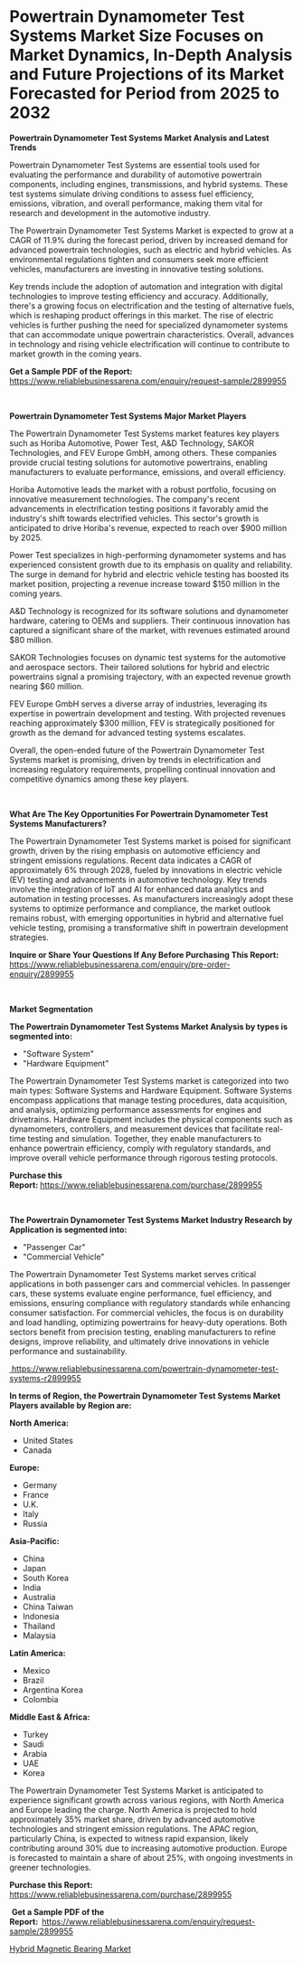<p><h1>Powertrain Dynamometer Test Systems Market Size Focuses on Market Dynamics, In-Depth Analysis and Future Projections of its Market Forecasted for Period from 2025 to 2032</h1></p><p><strong>Powertrain Dynamometer Test Systems Market Analysis and Latest Trends</strong></p>
<p><p>Powertrain Dynamometer Test Systems are essential tools used for evaluating the performance and durability of automotive powertrain components, including engines, transmissions, and hybrid systems. These test systems simulate driving conditions to assess fuel efficiency, emissions, vibration, and overall performance, making them vital for research and development in the automotive industry.</p><p>The Powertrain Dynamometer Test Systems Market is expected to grow at a CAGR of 11.9% during the forecast period, driven by increased demand for advanced powertrain technologies, such as electric and hybrid vehicles. As environmental regulations tighten and consumers seek more efficient vehicles, manufacturers are investing in innovative testing solutions. </p><p>Key trends include the adoption of automation and integration with digital technologies to improve testing efficiency and accuracy. Additionally, there's a growing focus on electrification and the testing of alternative fuels, which is reshaping product offerings in this market. The rise of electric vehicles is further pushing the need for specialized dynamometer systems that can accommodate unique powertrain characteristics. Overall, advances in technology and rising vehicle electrification will continue to contribute to market growth in the coming years.</p></p>
<p><strong>Get a Sample PDF of the Report:&nbsp;</strong> <a href="https://www.reliablebusinessarena.com/enquiry/request-sample/2899955?utm_campaign=2483&utm_medium=2&utm_source=Github&utm_content=ia&utm_term=16032025&utm_id=powertrain-dynamometer-test-systems">https://www.reliablebusinessarena.com/enquiry/request-sample/2899955</a></p>
<p>&nbsp;</p>
<p><strong>Powertrain Dynamometer Test Systems Major Market Players</strong></p>
<p><p>The Powertrain Dynamometer Test Systems market features key players such as Horiba Automotive, Power Test, A&D Technology, SAKOR Technologies, and FEV Europe GmbH, among others. These companies provide crucial testing solutions for automotive powertrains, enabling manufacturers to evaluate performance, emissions, and overall efficiency.</p><p>Horiba Automotive leads the market with a robust portfolio, focusing on innovative measurement technologies. The company's recent advancements in electrification testing positions it favorably amid the industry's shift towards electrified vehicles. This sector's growth is anticipated to drive Horiba's revenue, expected to reach over $900 million by 2025.</p><p>Power Test specializes in high-performing dynamometer systems and has experienced consistent growth due to its emphasis on quality and reliability. The surge in demand for hybrid and electric vehicle testing has boosted its market position, projecting a revenue increase toward $150 million in the coming years.</p><p>A&D Technology is recognized for its software solutions and dynamometer hardware, catering to OEMs and suppliers. Their continuous innovation has captured a significant share of the market, with revenues estimated around $80 million.</p><p>SAKOR Technologies focuses on dynamic test systems for the automotive and aerospace sectors. Their tailored solutions for hybrid and electric powertrains signal a promising trajectory, with an expected revenue growth nearing $60 million.</p><p>FEV Europe GmbH serves a diverse array of industries, leveraging its expertise in powertrain development and testing. With projected revenues reaching approximately $300 million, FEV is strategically positioned for growth as the demand for advanced testing systems escalates.</p><p>Overall, the open-ended future of the Powertrain Dynamometer Test Systems market is promising, driven by trends in electrification and increasing regulatory requirements, propelling continual innovation and competitive dynamics among these key players.</p></p>
<p>&nbsp;</p>
<p><strong>What Are The Key Opportunities For Powertrain Dynamometer Test Systems Manufacturers?</strong></p>
<p><p>The Powertrain Dynamometer Test Systems market is poised for significant growth, driven by the rising emphasis on automotive efficiency and stringent emissions regulations. Recent data indicates a CAGR of approximately 6% through 2028, fueled by innovations in electric vehicle (EV) testing and advancements in automotive technology. Key trends involve the integration of IoT and AI for enhanced data analytics and automation in testing processes. As manufacturers increasingly adopt these systems to optimize performance and compliance, the market outlook remains robust, with emerging opportunities in hybrid and alternative fuel vehicle testing, promising a transformative shift in powertrain development strategies.</p></p>
<p><strong>Inquire or Share Your Questions If Any Before Purchasing This Report:</strong> <a href="https://www.reliablebusinessarena.com/enquiry/pre-order-enquiry/2899955?utm_campaign=2483&utm_medium=2&utm_source=Github&utm_content=ia&utm_term=16032025&utm_id=powertrain-dynamometer-test-systems">https://www.reliablebusinessarena.com/enquiry/pre-order-enquiry/2899955</a></p>
<p>&nbsp;</p>
<p><strong>Market Segmentation</strong></p>
<p><strong>The Powertrain Dynamometer Test Systems Market Analysis by types is segmented into:</strong></p>
<p><ul><li>"Software System"</li><li>"Hardware Equipment"</li></ul></p>
<p><p>The Powertrain Dynamometer Test Systems market is categorized into two main types: Software Systems and Hardware Equipment. Software Systems encompass applications that manage testing procedures, data acquisition, and analysis, optimizing performance assessments for engines and drivetrains. Hardware Equipment includes the physical components such as dynamometers, controllers, and measurement devices that facilitate real-time testing and simulation. Together, they enable manufacturers to enhance powertrain efficiency, comply with regulatory standards, and improve overall vehicle performance through rigorous testing protocols.</p></p>
<p><strong>Purchase this Report:&nbsp;</strong><a href="https://www.reliablebusinessarena.com/purchase/2899955?utm_campaign=2483&utm_medium=2&utm_source=Github&utm_content=ia&utm_term=16032025&utm_id=powertrain-dynamometer-test-systems">https://www.reliablebusinessarena.com/purchase/2899955</a></p>
<p>&nbsp;</p>
<p><strong>The Powertrain Dynamometer Test Systems Market Industry Research by Application is segmented into:</strong></p>
<p><ul><li>"Passenger Car"</li><li>"Commercial Vehicle"</li></ul></p>
<p><p>The Powertrain Dynamometer Test Systems market serves critical applications in both passenger cars and commercial vehicles. In passenger cars, these systems evaluate engine performance, fuel efficiency, and emissions, ensuring compliance with regulatory standards while enhancing consumer satisfaction. For commercial vehicles, the focus is on durability and load handling, optimizing powertrains for heavy-duty operations. Both sectors benefit from precision testing, enabling manufacturers to refine designs, improve reliability, and ultimately drive innovations in vehicle performance and sustainability.</p></p>
<p><a href="https://www.reliablebusinessarena.com/powertrain-dynamometer-test-systems-r2899955?utm_campaign=2483&utm_medium=2&utm_source=Github&utm_content=ia&utm_term=16032025&utm_id=powertrain-dynamometer-test-systems">&nbsp;https://www.reliablebusinessarena.com/powertrain-dynamometer-test-systems-r2899955</a></p>
<p><strong>In terms of Region, the Powertrain Dynamometer Test Systems Market Players available by Region are:</strong></p>
<p>
    <p> <strong> North America: </strong>
        <ul>
            <li>United States</li>
            <li>Canada</li>
        </ul>
        </p> 
    <p> <strong> Europe: </strong>
        <ul>
            <li>Germany</li>
            <li>France</li>
            <li>U.K.</li>
            <li>Italy</li>
            <li>Russia</li>
        </ul>
        </p> 
    <p> <strong> Asia-Pacific: </strong>
        <ul>
            <li>China</li>
            <li>Japan</li>
            <li>South Korea</li>
            <li>India</li>
            <li>Australia</li>
            <li>China Taiwan</li>
            <li>Indonesia</li>
            <li>Thailand</li>
            <li>Malaysia</li>
        </ul>
        </p> 
    <p> <strong> Latin America: </strong>
        <ul>
            <li>Mexico</li>
            <li>Brazil</li>
            <li>Argentina Korea</li>
            <li>Colombia</li>
        </ul>
        </p> 
    <p> <strong> Middle East & Africa: </strong>
        <ul>
            <li>Turkey</li>
            <li>Saudi</li>
            <li>Arabia</li>
            <li>UAE</li>
            <li>Korea</li>
        </ul>
    </p>
    </p>
<p><p>The Powertrain Dynamometer Test Systems Market is anticipated to experience significant growth across various regions, with North America and Europe leading the charge. North America is projected to hold approximately 35% market share, driven by advanced automotive technologies and stringent emission regulations. The APAC region, particularly China, is expected to witness rapid expansion, likely contributing around 30% due to increasing automotive production. Europe is forecasted to maintain a share of about 25%, with ongoing investments in greener technologies.</p></p>
<p><strong>Purchase this Report: </strong><a href="https://www.reliablebusinessarena.com/purchase/2899955?utm_campaign=2483&utm_medium=2&utm_source=Github&utm_content=ia&utm_term=16032025&utm_id=powertrain-dynamometer-test-systems">https://www.reliablebusinessarena.com/purchase/2899955</a></p>
<p>&nbsp;<strong>Get a Sample PDF of the Report:&nbsp;&nbsp;</strong><a href="https://www.reliablebusinessarena.com/enquiry/request-sample/2899955?utm_campaign=2483&utm_medium=2&utm_source=Github&utm_content=ia&utm_term=16032025&utm_id=powertrain-dynamometer-test-systems">https://www.reliablebusinessarena.com/enquiry/request-sample/2899955</a></p>
<p><strong></strong></p>
<p><p><a href="https://github.com/ParvinKhatun77/Market-Research-Report-List-1/blob/main/hybrid-magnetic-bearing-market.md?utm_campaign=2483&utm_medium=2&utm_source=Github&utm_content=ia&utm_term=16032025&utm_id=powertrain-dynamometer-test-systems">Hybrid Magnetic Bearing Market</a></p></p>